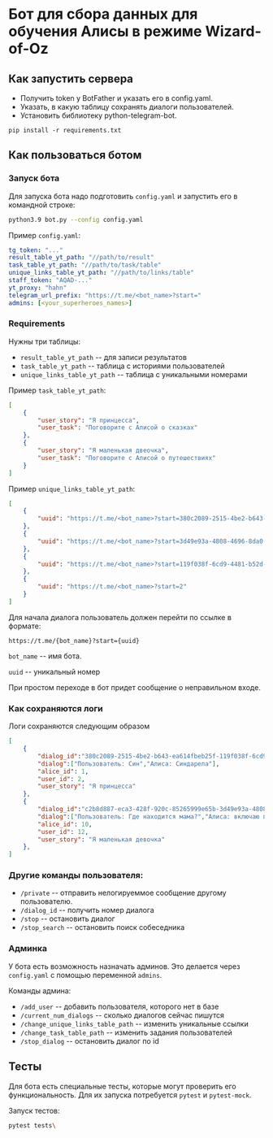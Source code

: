 Бот для cбора данных для обучения Алисы в режиме Wizard-of-Oz
====================================================

## Как запустить сервера

* Получить token у BotFather и указать его в config.yaml.
* Указать, в какую таблицу сохранять диалоги пользователей.
* Установить библиотеку python-telegram-bot.

```
pip install -r requirements.txt
```

## Как пользоваться ботом

### Запуск бота

Для запуска бота надо подготовить `config.yaml` и запустить его в командной строке:


```bash
python3.9 bot.py --config config.yaml
```

Пример `config.yaml`:

```yaml
tg_token: "..."
result_table_yt_path: "//path/to/result"
task_table_yt_path: "//path/to/task/table"
unique_links_table_yt_path: "//path/to/links/table"
staff_token: "AQAD-..."
yt_proxy: "hahn"
telegram_url_prefix: "https://t.me/<bot_name>?start="
admins: [<your_superheroes_names>]
```

### Requirements

Нужны три таблицы:

- `result_table_yt_path` -- для записи результатов
- `task_table_yt_path` -- таблица с историями пользователей
- `unique_links_table_yt_path` -- таблица с уникальными номерами

Пример `task_table_yt_path`:

```json
[
    {
        "user_story": "Я принцесса",
        "user_task": "Поговорите с Алисой о сказках"
    },
    {
        "user_story": "Я маленькая двеочка",
        "user_task": "Поговорите с Алисой о путешествиях"
    }
]
```

Пример `unique_links_table_yt_path`:

```json
[
    {
        "uuid": "https://t.me/<bot_name>?start=380c2089-2515-4be2-b643-ea614fbeb25f"
    },
    {
        "uuid": "https://t.me/<bot_name>?start=3d49e93a-4808-4696-8da0-acd33e20dd1b"
    },
    {
        "uuid": "https://t.me/<bot_name>?start=119f038f-6cd9-4481-b52d-ea2597042db0"
    },
    {
        "uuid": "https://t.me/<bot_name>?start=2"
    }
]
```

Для начала диалога пользователь должен перейти по ссылке в формате:

```https://t.me/{bot_name}?start={uuid}```

`bot_name` -- имя бота.

`uuid` -- уникальный номер

При простом переходе в бот придет сообщение о неправильном входе.

### Как сохраняются логи

Логи сохраняются следующим образом


```json
[
    {
        "dialog_id":"380c2089-2515-4be2-b643-ea614fbeb25f-119f038f-6cd9-4481-b52d-ea2597042db0",
        "dialog":["Пользователь: Син","Алиса: Синдарела"],
        "alice_id": 1,
        "user_id": 2,
        "user_story": "Я принцесса"
    },
    {
        "dialog_id":"c2b8d887-eca3-428f-920c-85265999e65b-3d49e93a-4808-4696-8da0-acd33e20dd1b",
        "dialog":["Пользователь: Где находится мама?","Алиса: включаю поиск"],
        "alice_id": 10,
        "user_id": 12,
        "user_story": "Я маленькая девочка"
    },
]
```

### Другие команды пользователя:

- `/private` -- отправить нелогируеммое сообщение другому пользователю. 
- `/dialog_id` -- получить номер диалога
- `/stop` -- остановить диалог
- `/stop_search` -- остановить поиск собеседника

### Админка

У бота есть возможность назначать админов. Это делается через `config.yaml` с помощью переменной `admins`.

Команды админа:

- `/add_user` -- добавить пользователя, которого нет в базе
- `/current_num_dialogs` -- сколько диалогов сейчас пишутся
- `/change_unique_links_table_path` -- изменить уникальные ссылки
- `/change_task_table_path` -- изменить задания пользователей
- `/stop_dialog` -- остановить диалог по id


## Тесты

Для бота есть специальные тесты, которые могут проверить его функциональность. Для их запуска потребуется `pytest` и `pytest-mock`.

Запуск тестов:

```bash
pytest tests\
```

